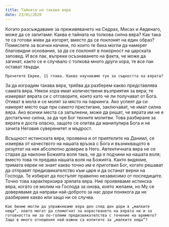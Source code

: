 ```yaml
---
title: Тайната на такава вяра
date: 23/01/2020
---
```


Когато разсъждаваме за преживяването на Седрах, Мисах и Авденаго, може да се запитаме: Каква е тайната на толкова силна вяра? Как така те са готови живи да изгорят, вместо да се поклонят на един образ? Помислете за всички начини, по които те биха могли да намерят благовидни основания, за да се поклонят в покорност на царската заповед. И все пак, въпреки осъзнаването на факта, че може да загинат, както се е случвало с толкова много други хора, те все пак остават твърди.

`Прочетете Евреи, 11 глава. Какво научаваме тук за същността на вярата?`

За да изградим такава вяра, трябва да разберем какво представлява самата вяра. Някои хора имат количествени възприятия за вяра; те измерват вярата си с отговорите, които като че ли получават от Бога. Отиват в мола и се молят за място на паркинга. Ако успеят да си намерят място още при самото пристигане, заключават, че имат силна вяра. Ако всички места са запълнени, може да решат, че вярата им не е достатъчно силна, за да чуе Бог техните молитви. Това разбиране за вярата е доста опасно, защото се опитва да манипулира Бога и не зачита Неговия суверенитет и мъдрост.

Всъщност истинската вяра, проявена и от приятелите на Даниил, се измерва от качеството на нашата връзка с Бога и възникващото в резултат на нея абсолютно доверие в Него. Автентичната вяра не се старае да наклони Божията воля така, че да я подчини на нашата воля; вместо това тя предава нашата воля на Божията. Както видяхме, тримата евреи не знаят какво точно им е приготвил Бог, когато решават да отправят предизвикателство към царя и да останат верни на Господа. Те избират да постъпят правилно независимо от последиците. Точно това характеризира зрялата вяра. Ние проявяваме истинска вяра, когато се молим на Господа за онова, което желаем, но Му се доверяваме да направи най-доброто за нас дори понякога да не разбираме какво или защо ни се случва.

`Как бихме могли да упражняваме вяра ден след ден дори в „малките неща“, които могат да спомогнат за израстването на вярата ни и за готовността ни за по-големи предизвикателства с течение на времето? Защо в много отношения най-важни са изпитите за „малките неща”?`
